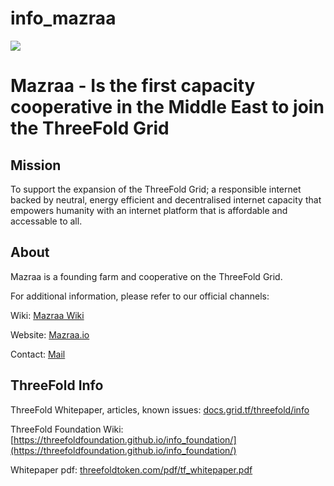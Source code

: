 # info_mazraa

[![](https://images.unsplash.com/photo-1502923061100-eb3c21273a5a?ixlib=rb-0.3.5&ixid=eyJhcHBfaWQiOjEyMDd9&s=90517ac5a32c63419e3fd8f23dc6713d&auto=format&fit=crop&w=3450&q=80)](https://www.youtube.com/watch?v=4exjbFvnGkk)

# Mazraa - Is the first capacity cooperative in the Middle East to join the ThreeFold Grid

## Mission

To support the expansion of the ThreeFold Grid; a responsible internet backed by neutral, energy efficient and decentralised internet capacity that empowers humanity with an internet platform that is affordable and accessable to all.

## About 
Mazraa is a founding farm and cooperative on the ThreeFold Grid. 

For additional information, please refer to our official channels:

Wiki: [Mazraa Wiki](https://threefoldfoundation.github.io/info_mazraa/)

Website: [Mazraa.io](https://www.mazraa.io/) 

Contact: [Mail](connect@mazraa.io)

## ThreeFold Info

ThreeFold Whitepaper, articles, known issues: [docs.grid.tf/threefold/info](https://docs.grid.tf/threefold/info)

ThreeFold Foundation Wiki: [https://threefoldfoundation.github.io/info_foundation/](https://threefoldfoundation.github.io/info_foundation/)

Whitepaper pdf: [threefoldtoken.com/pdf/tf_whitepaper.pdf](https://threefoldtoken.com/pdf/tf_whitepaper.pdf)
